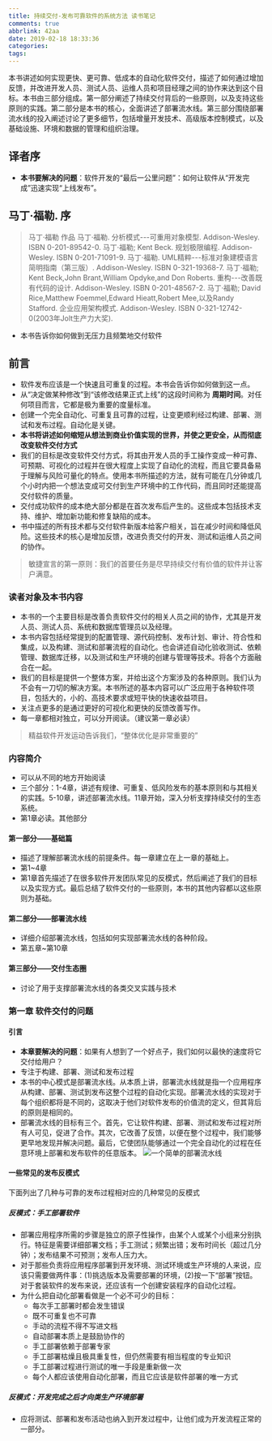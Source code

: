 ```yaml
---
title: 持续交付-发布可靠软件的系统方法 读书笔记
comments: true
abbrlink: 42aa
date: 2019-02-18 18:33:36
categories:
tags:
---
```


本书讲述如何实现更快、更可靠、低成本的自动化软件交付，描述了如何通过增加反馈，并改进开发人员、测试人员、运维人员和项目经理之间的协作来达到这个目标。本书由三部分组成。第一部分阐述了持续交付背后的一些原则，以及支持这些原则的实践。第二部分是本书的核心，全面讲述了部署流水线。第三部分围绕部署流水线的投入阐述讨论了更多细节，包括增量开发技术、高级版本控制模式，以及基础设施、环境和数据的管理和组织治理。

<!-- more -->

## 译者序

- **本书要解决的问题**：软件开发的“最后一公里问题”：如何让软件从“开发完成”迅速实现“上线发布”。

## 马丁·福勒. 序
> 马丁·福勒 作品
马丁·福勒. 分析模式---可重用对象模型. Addison-Wesley. ISBN 0-201-89542-0.
马丁·福勒; Kent Beck. 规划极限编程. Addison-Wesley. ISBN 0-201-71091-9.
马丁·福勒. UML精粹---标准对象建模语言简明指南（第三版）. Addison-Wesley. ISBN 0-321-19368-7.
马丁·福勒; Kent Beck,John Brant,William Opdyke,and Don Roberts. 重构---改善既有代码的设计. Addison-Wesley. ISBN 0-201-48567-2.
马丁·福勒; David Rice,Matthew Foemmel,Edward Hieatt,Robert Mee,以及Randy Stafford. 企业应用架构模式. Addison-Wesley. ISBN 0-321-12742-0(2003年Jolt生产力大奖).

- 本书告诉你如何做到无压力且频繁地交付软件

## 前言

- 软件发布应该是一个快速且可重复的过程。本书会告诉你如何做到这一点。
- 从“决定做某种修改”到“该修改结果正式上线”的这段时间称为 **周期时间**。对任何项目而言，它都是极为重要的度量标准。
- 创建一个完全自动化、可重复且可靠的过程，让变更顺利经过构建、部署、测试和发布过程。自动化是关键。
- **本书将讲述如何缩短从想法到商业价值实现的世界，并使之更安全，从而彻底改变软件交付方式**
- 我们的目标是改变软件交付方式，将其由开发人员的手工操作变成一种可靠、可预期、可视化的过程并在很大程度上实现了自动化的流程，而且它要具备易于理解与风险可量化的特点。使用本书所描述的方法，就有可能在几分钟或几个小时内把一个想法变成可交付到生产环境中的工作代码，而且同时还能提高交付软件的质量。
- 交付成功软件的成本绝大部分都是在首次发布后产生的。这些成本包括技术支持、维护、增加新功能和修复缺陷的成本。
- 书中描述的所有技术都与交付软件新版本给客户相关，旨在减少时间和降低风险。这些技术的核心是增加反馈，改进负责交付的开发、测试和运维人员之间的协作。

> 敏捷宣言的第一原则：我们的首要任务是尽早持续交付有价值的软件并让客户满意。

### 读者对象及本书内容

- 本书的一个主要目标是改善负责软件交付的相关人员之间的协作，尤其是开发人员、测试人员、系统和数据库管理员以及经理。
- 本书内容包括经常提到的配置管理、源代码控制、发布计划、审计、符合性和集成，以及构建、测试和部署流程的自动化。也会讲述自动化验收测试、依赖管理、数据库迁移，以及测试和生产环境的创建与管理等技术。将各个方面融合在一起。
- 我们的目标是提供一个整体方案，并给出这个方案涉及的各种原则。我们认为不会有一刀切的解决方案。本书所述的基本内容可以广泛应用于各种软件项目，包括大的，小的、高技术要求或短平快的快速收益项目。
- 关注点更多的是通过更好的可视化和更快的反馈改善写作。
- 每一章都相对独立，可以分开阅读。（建议第一章必读）

> 精益软件开发运动告诉我们，“整体优化是非常重要的”

### 内容简介

- 可以从不同的地方开始阅读
- 三个部分：1-4章，讲述有规律、可重复、低风险发布的基本原则和与其相关的实践。5-10章，讲述部署流水线。11章开始，深入分析支撑持续交付的生态系统。
- 第1章必读。其他部分

#### 第一部分——基础篇

- 描述了理解部署流水线的前提条件。每一章建立在上一章的基础上。
- 第1~4章
- 第1章首先描述了在很多软件开发团队常见的反模式，然后阐述了我们的目标以及实现方式。最后总结了软件交付的一些原则，本书的其他内容都以这些原则为基础。

#### 第二部分——部署流水线

- 详细介绍部署流水线，包括如何实现部署流水线的各种阶段。
- 第五章~第10章

#### 第三部分——交付生态圈

- 讨论了用于支撑部署流水线的各类交叉实践与技术

### 第一章 软件交付的问题

#### 引言
- **本章要解决的问题**：如果有人想到了一个好点子，我们如何以最快的速度将它交付给用户？
- 专注于构建、部署、测试和发布过程
- 本书的中心模式是部署流水线。从本质上讲，部署流水线就是指一个应用程序从构建、部署、测试到发布这整个过程的自动化实现。部署流水线的实现对于每个组织都将是不同的，这取决于他们对软件发布的价值流的定义，但其背后的原则是相同的。
- 部署流水线的目标有三个。首先，它让软件构建、部署、测试和发布过程对所有人可见，促进了合作。其次，它改善了反馈，以便在整个过程中，我们能够更早地发现并解决问题。最后，它使团队能够通过一个完全自动化的过程在任意环境上部署和发布软件的任意版本。
![一个简单的部署流水线](https://wx1.sinaimg.cn/mw690/733866e8ly1g0d2dperpgj20vk08rq5e.jpg)

#### 一些常见的发布反模式

下面列出了几种与可靠的发布过程相对应的几种常见的反模式

##### 反模式：手工部署软件
- 部署应用程序所需的步骤是独立的原子性操作，由某个人或某个小组来分别执行。特征是需要详细部署文档；手工测试；频繁出错；发布时间长（超过几分钟）；发布结果不可预测；发布人压力大。
- 对于那些负责将应用程序部署到开发环境、测试环境或生产环境的人来说，应该只需要做两件事：(1)挑选版本及需要部署的环境，(2)按一下“部署”按钮。对于套装软件的发布来说，还应该有一个创建安装程序的自动化过程。
- 为什么把自动化部署看做是一个必不可少的目标：
  - 每次手工部署时都会发生错误
  - 既不可重复也不可靠
  - 手动的流程不得不写进文档
  - 自动部署本质上是鼓励协作的
  - 手工部署依赖于部署专家
  - 手工部署枯燥且极具重复性，但仍然需要有相当程度的专业知识
  - 手工部署过程进行测试的唯一手段是重新做一次
  - 每个人都应该使用自动化部署，而且它应该是软件部署的唯一方式

##### 反模式：开发完成之后才向类生产环境部署
- 应将测试、部署和发布活动也纳入到开发过程中，让他们成为开发流程正常的一部分。
